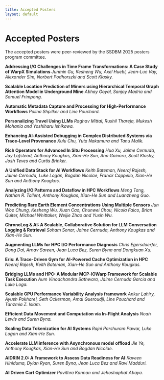 ```yaml
---
title: Accepted Posters
layout: default
---
```


# Accepted Posters

The accepted posters were peer-reviewed by the SSDBM 2025 posters program committee. 

**Addressing I/O Challenges in Time Frame Transformations: A Case Study of WarpX Simulations**
_Junmin Gu, Kesheng Wu, Axel Huebl, Jean-Luc Vay, Alexander Sim, Norbert Podhorszki and Scott Klasky._

**Scalable Location Prediction of Miners using Hierarchical Temporal Graph Attention Model in Underground Mine**
_Abhay Goyal, Sanjay Madria and Samuel Frimpong._

**Automatic Metadata Capture and Processing for High-Performance Workflows**
_Polina Shpilker and Line Pouchard._

**Personalizing Travel Using LLMs**
_Raghav Mittal, Rushil Thareja, Mukesh Mohania and Yoshiharu Ishikawa._

**Enhancing Al-Assisted Debugging in Complex Distributed Systems via Trace-Level Provenance**
_Xulu Chu, Yuta Nakamura and Tanu Malik._

**Rich Operators for Advanced In Situ Processing**
_Hua Xu, Jaime Cernuda, Jay Lofstead, Anthony Kougkas, Xian-He Sun, Ana Gainaru, Scott Klasky, Josh Teves and Curtis Brinker._

**A Unified Data Stack for AI Workflows**
_Keith Bateman, Neeraj Rajesh, Jaime Cernuda, Luke Logan, Bogdan Nicolae, Franck Cappello, Xian-He Sun and Anthony Kougkas._

**Analyzing I/O Patterns and Dataflow in HPC Workflows**
_Meng Tang, Nathan R. Tallent, Anthony Kougkas, Xian-He Sun and Luanzheng Guo._

**Predicting Rare Earth Element Concentrations Using Multiple Sensors**
_Jun Woo Chung, Kesheng Wu, Xuan Cao, Chunwei Chou, Nicola Falco, Brian Quiter, Michael Whittaker, Weijie Zhao and Yuxin Wu._

**ChronoLog & AI: A Scalable, Collaborative Solution for LLM Conversation Logging & Retrieval**
_Soham Sonar, Jaime Cernuda, Anthony Kougkas and Xian-He Sun._

**Augmenting LLMs for HPC I/O Performance Diagnosis**
_Chris Egersdoerfer, Dong Dai, Arnav Sareen, Jean Luca Bez, Suren Byna and Dongkuan Xu._

**Eris: A Trace-Driven Gym for AI-Powered Cache Optimization in HPC**
_Neeraj Rajesh, Keith Bateman, Xian-He Sun and Anthony Kougkas._

**Bridging LLMs and HPC: A Modular MCP-IOWarp Framework for Scalable Task Execution**
_Aum Vinodchandra Sathwara, Jaime Cernuda Garcia and Luke Loga._

**Scalable GPU Performance Variability Analysis framework**
_Ankur Lahiry, Ayush Pokharel, Seth Ockerman, Amal Gueroudji, Line Pouchard and Tanzmia Z. Islam._

**Efficient Data Movement and Computation via In-Flight Analysis**
_Noah Lewis and Suren Byna._

**Scaling Data Tokenization for AI Systems**
_Rajni Parshuram Pawar, Luke Logan and Xian-He Sun._

**Accelerate LLM inference with Asynchronous model offload**
_Jie Ye, Anthony Kougkas, Xian-He Sun and Bogdan Nicolae._

**AIDRIN 2.0: A Framework to Assess Data Readiness for AI**
_Kaveen Hiniduma, Dylan Ryan, Suren Byna, Jean Luca Bez and Ravi Madduri._

**AI Driven Cart Optimizer**
_Pavithra Kannan and Jehoshaphat Abaya._
